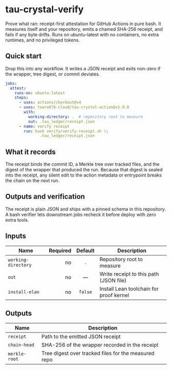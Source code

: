# tau-crystal-verify

Prove what ran: receipt-first attestation for GitHub Actions in pure bash. It measures itself and your repository, emits a chained SHA-256 receipt, and fails if any byte drifts. Runs on ubuntu-latest with no containers, no extra runtimes, and no privileged tokens.

## Quick start

Drop this into any workflow. It writes a JSON receipt and exits non-zero if the wrapper, tree digest, or commit deviates.

```yaml
jobs:
  attest:
    runs-on: ubuntu-latest
    steps:
      - uses: actions/checkout@v4
      - uses: towre676-cloud/tau-crystal-action@v1.0.0
        with:
          working-directory: .  # repository root to measure
          out: .tau_ledger/receipt.json
      - name: verify receipt
        run: bash verify/verify-receipt.sh \\
               .tau_ledger/receipt.json
```

## What it records

The receipt binds the commit ID, a Merkle tree over tracked files, and the digest of the wrapper that produced the run. Because that digest is sealed into the receipt, any silent edit to the action metadata or entrypoint breaks the chain on the next run.

## Outputs and verification

The receipt is plain JSON and ships with a pinned schema in this repository. A bash verifier lets downstream jobs recheck it before deploy with zero extra tools.

## Inputs

| Name               | Required | Default | Description                              |
|--------------------|---------:|:-------:|------------------------------------------|
| `working-directory`|   no     |   `.`   | Repository root to measure                |
| `out`              |   no     |   —     | Write receipt to this path (JSON file)    |
| `install-elan`     |   no     |  `false`| Install Lean toolchain for proof kernel   |

## Outputs

| Name          | Description                                           |
|---------------|-------------------------------------------------------|
| `receipt`     | Path to the emitted JSON receipt                      |
| `chain-head`  | SHA-256 of the wrapper recorded in the receipt        |
| `merkle-root` | Tree digest over tracked files for the measured repo  |

